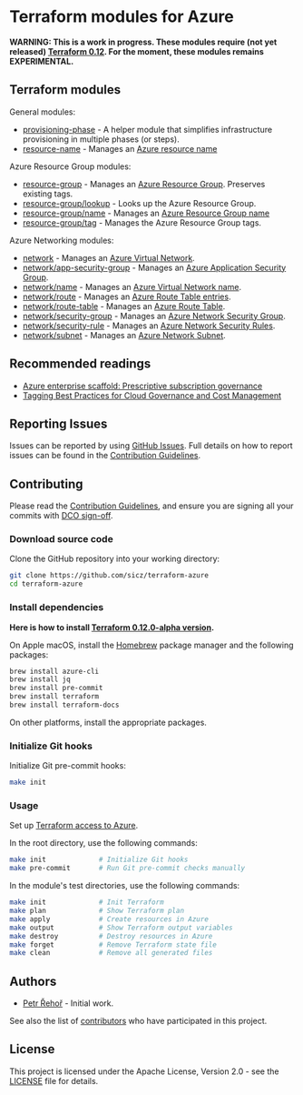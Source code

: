 # Terraform modules for Azure

**WARNING: This is a work in progress. These modules require (not yet released)
[Terraform 0.12](TERRAFORM-0.12.md). For the moment, these modules remains EXPERIMENTAL.**

## Terraform modules

General modules:
* [provisioning-phase](provisioning-phase/README.md) - A helper module that
  simplifies infrastructure provisioning in multiple phases (or steps).
* [resource-name](resource-name/README.md) - Manages an
  [Azure resource name](https://docs.microsoft.com/en-us/azure/architecture/best-practices/naming-conventions)

Azure Resource Group modules:
* [resource-group](resource-group/README.md) - Manages an
  [Azure Resource Group](https://www.terraform.io/docs/providers/azurerm/r/resource_group.html).
  Preserves existing tags.
* [resource-group/lookup](resource-group/lookup/README.md) - Looks up the
  Azure Resource Group.
* [resource-group/name](resource-group/name/README.md) - Manages an
  [Azure Resource Group name](https://docs.microsoft.com/en-us/azure/architecture/best-practices/naming-conventions)
* [resource-group/tag](resource-group/tag/README.md) - Manages the Azure
  Resource Group tags.

Azure Networking modules:
* [network](network/README.md) - Manages an
  [Azure Virtual Network](https://www.terraform.io/docs/providers/azurerm/r/virtual_network.html).
* [network/app-security-group](network/app-security-group/README.md) - Manages an
  [Azure Application Security Group](https://www.terraform.io/docs/providers/azurerm/r/application_security_group.html).
* [network/name](network/name/README.md) - Manages an
  [Azure Virtual Network name](https://docs.microsoft.com/en-us/azure/architecture/best-practices/naming-conventions).
* [network/route](network/route/README.md) - Manages an
  [Azure Route Table entries](https://www.terraform.io/docs/providers/azurerm/r/route.html).
* [network/route-table](network/route-table/README.md) - Manages an
  [Azure Route Table](https://www.terraform.io/docs/providers/azurerm/r/route-table.html).
* [network/security-group](network/security-group/README.md) - Manages an
  [Azure Network Security Group](https://www.terraform.io/docs/providers/azurerm/r/network_security_group.html).
* [network/security-rule](network/security-rule/README.md) - Manages an
  [Azure Network Security Rules](https://www.terraform.io/docs/providers/azurerm/r/network_security_rule.html).
* [network/subnet](network/subnet/README.md) - Manages an
  [Azure Network Subnet](https://www.terraform.io/docs/providers/azurerm/r/subnet.html).

## Recommended readings

* [Azure enterprise scaffold: Prescriptive subscription governance](https://docs.microsoft.com/en-us/azure/architecture/cloud-adoption/appendix/azure-scaffold)
* [Tagging Best Practices for Cloud Governance and Cost Management](https://www.rightscale.com/blog/enterprise-cloud-strategies/tagging-best-practices-cloud-governance-and-cost-management)

## Reporting Issues

Issues can be reported by using [GitHub Issues](/../../issues). Full details on
how to report issues can be found in the [Contribution Guidelines](CONTRIBUTING.md).

## Contributing

Please read the [Contribution Guidelines](CONTRIBUTING.md), and ensure you are
signing all your commits with
[DCO sign-off](CONTRIBUTING.md#developer-certification-of-origin-dco).

### Download source code

Clone the GitHub repository into your working directory:
```bash
git clone https://github.com/sicz/terraform-azure
cd terraform-azure
```

### Install dependencies

**Here is how to install [Terraform 0.12.0-alpha version](TERRAFORM-0.12.md).**

On Apple macOS, install the [Homebrew](https://brew.sh) package manager and
the following packages:
```bash
brew install azure-cli
brew install jq
brew install pre-commit
brew install terraform
brew install terraform-docs
```
On other platforms, install the appropriate packages.

### Initialize Git hooks

Initialize Git pre-commit hooks:
```bash
make init
```

### Usage

Set up [Terraform access to Azure](https://docs.microsoft.com/en-us/azure/virtual-machines/linux/terraform-install-configure#set-up-terraform-access-to-azure).

In the root directory, use the following commands:
```bash
make init             # Initialize Git hooks
make pre-commit       # Run Git pre-commit checks manually
```

In the module's test directories, use the following commands:
```bash
make init             # Init Terraform
make plan             # Show Terraform plan
make apply            # Create resources in Azure
make output           # Show Terraform output variables
make destroy          # Destroy resources in Azure
make forget           # Remove Terraform state file
make clean            # Remove all generated files
```

## Authors

* [Petr Řehoř](https://github.com/prehor) - Initial work.

See also the list of [contributors](/../../contributors) who have participated
in this project.

## License

This project is licensed under the Apache License, Version 2.0 - see the
[LICENSE](LICENSE) file for details.
